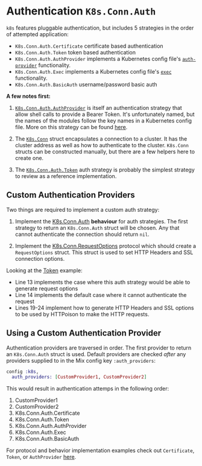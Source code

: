 # Authentication `K8s.Conn.Auth`

`k8s` features pluggable authentication, but includes 5 strategies in the order of attempted application:

* `K8s.Conn.Auth.Certificate` certificate based authentication
* `K8s.Conn.Auth.Token` token based authentication
* `K8s.Conn.Auth.AuthProvider` implements a Kubernetes config file's [`auth-provider`](https://banzaicloud.com/blog/kubeconfig-security/) functionality.
* `K8s.Conn.Auth.Exec` implements a Kubernetes config file's [`exec`](https://banzaicloud.com/blog/kubeconfig-security/)
 functionality.
* `K8s.Conn.Auth.BasicAuth` username/password basic auth

**A few notes first:**

1. [`K8s.Conn.Auth.AuthProvider`](https://github.com/coryodaniel/k8s/blob/master/lib/k8s/conn/auth/auth_provider.ex) is itself an authentication strategy that allow shell calls to provide a Bearer Token. It's unfortunately named, but the names of the modules follow the key names in a Kubernetes config file. More on this strategy can be found [here](https://banzaicloud.com/blog/kubeconfig-security/).
   
2. The [`K8s.Conn`](https://github.com/coryodaniel/k8s/blob/master/lib/k8s/conn.ex#L58) struct encapsulates a connection to a cluster. It has the cluster address as well as how to authenticate to the cluster. `K8s.Conn` structs can be constructed manually, but there are a few helpers here to create one.
   
3. The [`K8s.Conn.Auth.Token`](https://github.com/coryodaniel/k8s/blob/master/lib/k8s/conn/auth/token.ex#L13-L14) auth strategy is probably the simplest strategy to review as a reference implementation.

## Custom Authentication Providers

Two things are required to implement a custom auth strategy:

1. Implement the [K8s.Conn.Auth](https://github.com/coryodaniel/k8s/blob/master/lib/k8s/conn/auth.ex) **behaviour** for auth strategies. The first strategy to return an `K8s.Conn.Auth` struct will be chosen. Any that cannot authenticate the connection should return `nil`.
   
2. Implement the [K8s.Conn.RequestOptions](https://github.com/coryodaniel/k8s/blob/master/lib/k8s/conn/request_options.ex#L19) protocol which should create a `RequestOptions` struct. This struct is used to set HTTP Headers and SSL connection options.

Looking at the [Token](https://github.com/coryodaniel/k8s/blob/master/lib/k8s/conn/auth/token.ex#L13-L14) example:

* Line 13 implements the case where this auth strategy would be able to generate request options
* Line 14 implements the default case where it cannot authenticate the request
* Lines 19-24 implement how to generate HTTP Headers and SSL options to be used by HTTPoison to make the HTTP requests.

## Using a Custom Authentication Provider

Authentication providers are traversed in order. The first provider to return an `K8s.Conn.Auth` struct is used. Default providers are checked _after_ any providers supplied to in the Mix config key `:auth_providers`:

```elixir
config :k8s, 
  auth_providers: [CustomProvider1, CustomProvider2]
```

This would result in authentication attemps in the following order:

1. CustomProvider1 
2. CustomProvider2
3. K8s.Conn.Auth.Certificate
4. K8s.Conn.Auth.Token
5. K8s.Conn.Auth.AuthProvider
6. K8s.Conn.Auth.Exec
7. K8s.Conn.Auth.BasicAuth

For protocol and behavior implementation examples check out `Certificate`, `Token`, or `AuthProvider` [here](../lib/k8s/conn/auth/).
